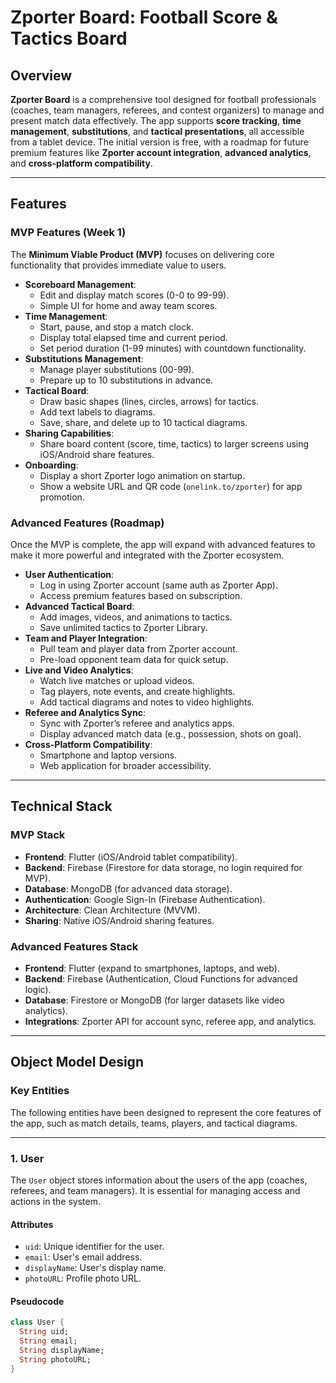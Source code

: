# Zporter Board: Football Score & Tactics Board

## Overview
**Zporter Board** is a comprehensive tool designed for football professionals (coaches, team managers, referees, and contest organizers) to manage and present match data effectively. The app supports **score tracking**, **time management**, **substitutions**, and **tactical presentations**, all accessible from a tablet device. The initial version is free, with a roadmap for future premium features like **Zporter account integration**, **advanced analytics**, and **cross-platform compatibility**.

---

## Features

### MVP Features (Week 1)
The **Minimum Viable Product (MVP)** focuses on delivering core functionality that provides immediate value to users.

- **Scoreboard Management**:
  - Edit and display match scores (0-0 to 99-99).
  - Simple UI for home and away team scores.
- **Time Management**:
  - Start, pause, and stop a match clock.
  - Display total elapsed time and current period.
  - Set period duration (1-99 minutes) with countdown functionality.
- **Substitutions Management**:
  - Manage player substitutions (00-99).
  - Prepare up to 10 substitutions in advance.
- **Tactical Board**:
  - Draw basic shapes (lines, circles, arrows) for tactics.
  - Add text labels to diagrams.
  - Save, share, and delete up to 10 tactical diagrams.
- **Sharing Capabilities**:
  - Share board content (score, time, tactics) to larger screens using iOS/Android share features.
- **Onboarding**:
  - Display a short Zporter logo animation on startup.
  - Show a website URL and QR code (`onelink.to/zporter`) for app promotion.

### Advanced Features (Roadmap)
Once the MVP is complete, the app will expand with advanced features to make it more powerful and integrated with the Zporter ecosystem.

- **User Authentication**:
  - Log in using Zporter account (same auth as Zporter App).
  - Access premium features based on subscription.
- **Advanced Tactical Board**:
  - Add images, videos, and animations to tactics.
  - Save unlimited tactics to Zporter Library.
- **Team and Player Integration**:
  - Pull team and player data from Zporter account.
  - Pre-load opponent team data for quick setup.
- **Live and Video Analytics**:
  - Watch live matches or upload videos.
  - Tag players, note events, and create highlights.
  - Add tactical diagrams and notes to video highlights.
- **Referee and Analytics Sync**:
  - Sync with Zporter’s referee and analytics apps.
  - Display advanced match data (e.g., possession, shots on goal).
- **Cross-Platform Compatibility**:
  - Smartphone and laptop versions.
  - Web application for broader accessibility.

---

## Technical Stack

### MVP Stack
- **Frontend**: Flutter (iOS/Android tablet compatibility).
- **Backend**: Firebase (Firestore for data storage, no login required for MVP).
- **Database**: MongoDB (for advanced data storage).
- **Authentication**: Google Sign-In (Firebase Authentication).
- **Architecture**: Clean Architecture (MVVM).
- **Sharing**: Native iOS/Android sharing features.

### Advanced Features Stack
- **Frontend**: Flutter (expand to smartphones, laptops, and web).
- **Backend**: Firebase (Authentication, Cloud Functions for advanced logic).
- **Database**: Firestore or MongoDB (for larger datasets like video analytics).
- **Integrations**: Zporter API for account sync, referee app, and analytics.

---

## Object Model Design

### Key Entities

The following entities have been designed to represent the core features of the app, such as match details, teams, players, and tactical diagrams.

---

### 1. **User**

The `User` object stores information about the users of the app (coaches, referees, and team managers). It is essential for managing access and actions in the system.

#### Attributes
- `uid`: Unique identifier for the user.
- `email`: User's email address.
- `displayName`: User's display name.
- `photoURL`: Profile photo URL.

#### Pseudocode
```dart
class User {
  String uid;
  String email;
  String displayName;
  String photoURL;
}

